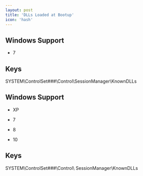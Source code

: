 ```yaml
---
layout: post
title: 'DLLs Loaded at Bootup'
icon: 'hash'
---
```


## Windows Support

- 7



## Keys

SYSTEM\ControlSet###\Control\SessionManager\KnownDLLs



## Windows Support

- XP

- 7

- 8

- 10



## Keys

SYSTEM\ControlSet###\Control\ SessionManager\KnownDLLs

